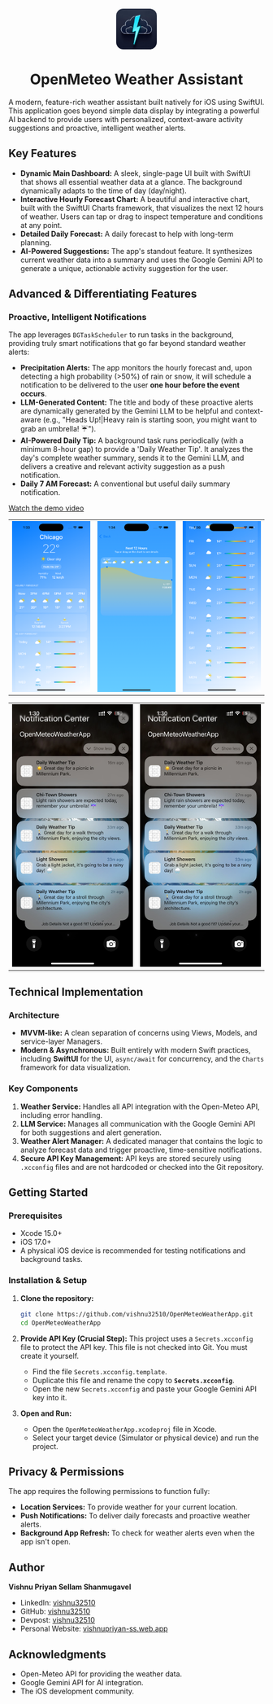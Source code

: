 <br/>
<p align="center">
  <a href="https://github.com/vishnu32510/swift-weather-app">
    <img src="OpenMeteoWeatherApp/Assets.xcassets/AppIcon.appiconset/ICOND.png" alt="Logo" width="80" height="80" style="border-radius: 14px;">
  </a>
  <h1 align="center">OpenMeteo Weather Assistant</h1>
</p>

A modern, feature-rich weather assistant built natively for iOS using SwiftUI. This application goes beyond simple data display by integrating a powerful AI backend to provide users with personalized, context-aware activity suggestions and proactive, intelligent weather alerts.

## Key Features

- **Dynamic Main Dashboard:** A sleek, single-page UI built with SwiftUI that shows all essential weather data at a glance. The background dynamically adapts to the time of day (day/night).
- **Interactive Hourly Forecast Chart:** A beautiful and interactive chart, built with the SwiftUI Charts framework, that visualizes the next 12 hours of weather. Users can tap or drag to inspect temperature and conditions at any point.
- **Detailed Daily Forecast:** A daily forecast to help with long-term planning.
- **AI-Powered Suggestions:** The app's standout feature. It synthesizes current weather data into a summary and uses the Google Gemini API to generate a unique, actionable activity suggestion for the user.

## Advanced & Differentiating Features

### Proactive, Intelligent Notifications
The app leverages `BGTaskScheduler` to run tasks in the background, providing truly smart notifications that go far beyond standard weather alerts:
- **Precipitation Alerts:** The app monitors the hourly forecast and, upon detecting a high probability (>50%) of rain or snow, it will schedule a notification to be delivered to the user **one hour before the event occurs**.
- **LLM-Generated Content:** The title and body of these proactive alerts are dynamically generated by the Gemini LLM to be helpful and context-aware (e.g., "Heads Up!|Heavy rain is starting soon, you might want to grab an umbrella! ☔️").
- **AI-Powered Daily Tip:** A background task runs periodically (with a minimum 8-hour gap) to provide a 'Daily Weather Tip'. It analyzes the day's complete weather summary, sends it to the Gemini LLM, and delivers a creative and relevant activity suggestion as a push notification.
- **Daily 7 AM Forecast:** A conventional but useful daily summary notification.

[Watch the demo video](#)

<table>
  <tr>
    <td><img src="Screenshots/1.png" width="200"/></td>
    <td><img src="Screenshots/2.png" width="200"/></td>
    <td><img src="Screenshots/3.png" width="200"/></td>
  </tr>
</table>

<table>
  <tr>
    <td><img src="Screenshots/4.png" width="300"/></td>
    <td><img src="Screenshots/5.png" width="300"/></td>
  </tr>
</table>

## Technical Implementation

### Architecture
- **MVVM-like:** A clean separation of concerns using Views, Models, and service-layer Managers.
- **Modern & Asynchronous:** Built entirely with modern Swift practices, including **SwiftUI** for the UI, `async/await` for concurrency, and the `Charts` framework for data visualization.

### Key Components
1.  **Weather Service:** Handles all API integration with the Open-Meteo API, including error handling.
2.  **LLM Service:** Manages all communication with the Google Gemini API for both suggestions and alert generation.
3.  **Weather Alert Manager:** A dedicated manager that contains the logic to analyze forecast data and trigger proactive, time-sensitive notifications.
4.  **Secure API Key Management:** API keys are stored securely using `.xcconfig` files and are not hardcoded or checked into the Git repository.

## Getting Started

### Prerequisites
- Xcode 15.0+
- iOS 17.0+
- A physical iOS device is recommended for testing notifications and background tasks.

### Installation & Setup

1.  **Clone the repository:**
    ```bash
    git clone https://github.com/vishnu32510/OpenMeteoWeatherApp.git
    cd OpenMeteoWeatherApp
    ```

2.  **Provide API Key (Crucial Step):**
    This project uses a `Secrets.xcconfig` file to protect the API key. This file is not checked into Git. You must create it yourself.
    -   Find the file `Secrets.xcconfig.template`.
    -   Duplicate this file and rename the copy to **`Secrets.xcconfig`**.
    -   Open the new `Secrets.xcconfig` and paste your Google Gemini API key into it.

3.  **Open and Run:**
    -   Open the `OpenMeteoWeatherApp.xcodeproj` file in Xcode.
    -   Select your target device (Simulator or physical device) and run the project.

## Privacy & Permissions

The app requires the following permissions to function fully:
- **Location Services:** To provide weather for your current location.
- **Push Notifications:** To deliver daily forecasts and proactive weather alerts.
- **Background App Refresh:** To check for weather alerts even when the app isn't open.

## Author

**Vishnu Priyan Sellam Shanmugavel**

- LinkedIn: [vishnu32510](https://www.linkedin.com/in/vishnu32510/)
- GitHub: [vishnu32510](https://github.com/vishnu32510)
- Devpost: [vishnu32510](https://devpost.com/vishnu32510)
- Personal Website: [vishnupriyan-ss.web.app](https://vishnupriyan-ss.web.app/)

## Acknowledgments
- Open-Meteo API for providing the weather data.
- Google Gemini API for AI integration.
- The iOS development community.
